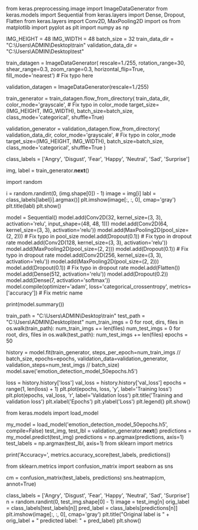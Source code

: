 from keras.preprocessing.image import ImageDataGenerator
from keras.models import Sequential
from keras.layers import Dense, Dropout, Flatten
from keras.layers import Conv2D, MaxPooling2D
import os
from matplotlib import pyplot as plt
import numpy as np


IMG_HEIGHT = 48
IMG_WIDTH = 48
batch_size = 32
train_data_dir = "C:\\Users\\ADMIN\\Desktop\\train"
validation_data_dir = "C:\\Users\\ADMIN\\Desktop\\test"

train_datagen = ImageDataGenerator(
    rescale=1./255,
    rotation_range=30,
    shear_range=0.3,
    zoom_range=0.3,
    horizontal_flip=True,
    fill_mode='nearest')  # Fix typo here

validation_datagen = ImageDataGenerator(rescale=1./255)

train_generator = train_datagen.flow_from_directory(
    train_data_dir,
    color_mode='grayscale',  # Fix typo in color_mode
    target_size=(IMG_HEIGHT, IMG_WIDTH),
    batch_size=batch_size,
    class_mode='categorical',
    shuffle=True)

validation_generator = validation_datagen.flow_from_directory(
    validation_data_dir,
    color_mode='grayscale',  # Fix typo in color_mode
    target_size=(IMG_HEIGHT, IMG_WIDTH),
    batch_size=batch_size,
    class_mode='categorical',
    shuffle=True
)

class_labels = ['Angry', 'Disgust', 'Fear', 'Happy', 'Neutral', 'Sad', 'Surprise']

img, label = train_generator.__next__()

import random

i = random.randint(0, (img.shape[0]) - 1)
image = img[i]
labl = class_labels[label[i].argmax()]
plt.imshow(image[:, :, 0], cmap='gray')
plt.title(labl)
plt.show()

model = Sequential()
model.add(Conv2D(32, kernel_size=(3, 3), activation='relu', input_shape=(48, 48, 1)))
model.add(Conv2D(64, kernel_size=(3, 3), activation='relu'))
model.add(MaxPooling2D(pool_size=(2, 2)))  # Fix typo in pool_size
model.add(Dropout(0.1))  # Fix typo in dropout rate
model.add(Conv2D(128, kernel_size=(3, 3), activation='relu'))
model.add(MaxPooling2D(pool_size=(2, 2)))
model.add(Dropout(0.1))  # Fix typo in dropout rate
model.add(Conv2D(256, kernel_size=(3, 3), activation='relu'))
model.add(MaxPooling2D(pool_size=(2, 2)))
model.add(Dropout(0.1))  # Fix typo in dropout rate
model.add(Flatten())
model.add(Dense(512, activation='relu'))
model.add(Dropout(0.2))
model.add(Dense(7, activation='softmax'))
model.compile(optimizer='adam', loss='categorical_crossentropy', metrics=['accuracy'])  # Fix metric name

print(model.summary())

train_path = "C:\\Users\\ADMIN\\Desktop\\train"
test_path = "C:\\Users\\ADMIN\\Desktop\\test"
num_train_imgs = 0
for root, dirs, files in os.walk(train_path):
    num_train_imgs += len(files)
num_test_imgs = 0
for root, dirs, files in os.walk(test_path):
    num_test_imgs += len(files)
epochs = 50

history = model.fit(train_generator,
                    steps_per_epoch=num_train_imgs // batch_size,
                    epochs=epochs,
                    validation_data=validation_generator,
                    validation_steps=num_test_imgs // batch_size)
model.save('emotion_detection_model_50epochs.h5')

loss = history.history['loss']
val_loss = history.history['val_loss']
epochs = range(1, len(loss) + 1)
plt.plot(epochs, loss, 'y', label='Training loss')
plt.plot(epochs, val_loss, 'r', label='Validation loss')
plt.title('Training and validation loss')
plt.xlabel('Epochs')
plt.ylabel('Loss')
plt.legend()
plt.show()

from keras.models import load_model

my_model = load_model('emotion_detection_model_50epochs.h5', compile=False)
test_img, test_lbl = validation_generator.__next__()
predictions = my_model.predict(test_img)
predictions = np.argmax(predictions, axis=1)
test_labels = np.argmax(test_lbl, axis=1)
from sklearn import metrics

print('Accuracy=', metrics.accuracy_score(test_labels, predictions))

from sklearn.metrics import confusion_matrix
import seaborn as sns

cm = confusion_matrix(test_labels, predictions)
sns.heatmap(cm, annot=True)

class_labels = ['Angry', 'Disgust', 'Fear', 'Happy', 'Neutral', 'Sad', 'Surprise']
n = random.randint(0, test_img.shape[0] - 1)
image = test_img[n]
orig_label = class_labels[test_labels[n]]
pred_label = class_labels[predictions[n]]
plt.imshow(image[:, :, 0], cmap='gray')
plt.title("Original label is " + orig_label + " predicted label: " + pred_label)
plt.show()
